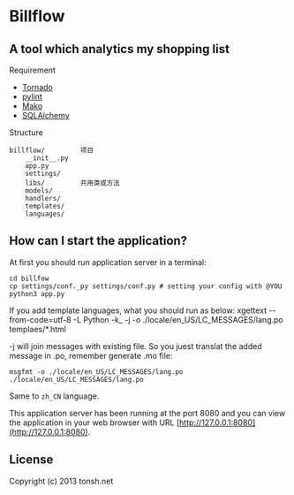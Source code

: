 # Billflow

## A tool which analytics my shopping list

Requirement

* [Tornado](http://www.tornadoweb.org)
* [pylint](http://pypi.python.org/pypi/pylint)
* [Mako](http://docs.makotemplates.org/en/latest/usage.html)
* [SQLAlchemy](http://www.sqlalchemy.org)

Structure

    billflow/         项目
        __init__.py
        app.py
        settings/
        libs/         共用类或方法
        models/
        handlers/
        templates/
        languages/

## How can I start the application?

At first you should run application server in a terminal:

    cd billfow
    cp settings/conf._py settings/conf.py # setting your config with @YOU
    python3 app.py

If you add template languages, what you should run as below:
    xgettext --from-code=utf-8 -L Python -k_ -j -o ./locale/en_US/LC_MESSAGES/lang.po templaes/*.html

-j will join messages with existing file. So you juest translat the added message in .po, remember generate .mo file:

    msgfmt -o ./locale/en_US/LC_MESSAGES/lang.po ./locale/en_US/LC_MESSAGES/lang.po

Same to `zh_CN` language.

This application server has been running at the port 8080 and you can view the application in your web browser with URL [http://127.0.0.1:8080](http://127.0.0.1:8080).

## License

Copyright (c) 2013 tonsh.net
